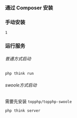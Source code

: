 ### 通过 Composer 安装

### 手动安装
```shell
1
```

### 运行服务
###### 普通方式启动

```shell
php think run
```

###### swoole方式启动
需要先安装 `topphp/topphp-swoole`
```shell
php think server
```